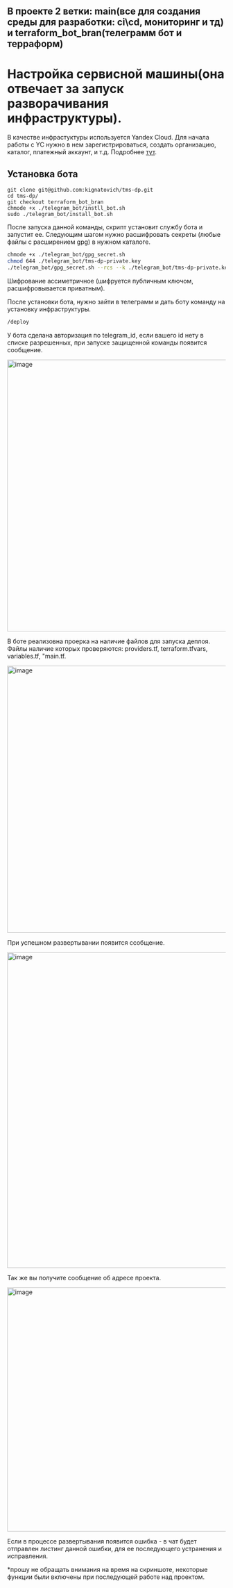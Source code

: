 ## В проекте 2 ветки: main(все для создания среды для разработки: ci\cd, мониторинг и тд) и terraform_bot_bran(телеграмм бот и терраформ)

# Настройка сервисной машины(она отвечает за запуск разворачивания инфраструктуры).
В качестве инфрастуктуры используется Yandex Cloud.
Для начала работы с YC нужно в нем зарегистрироваться, создать организацию, каталог, платежный аккаунт, и т.д.
Подробнее [тут](https://cloud.yandex.ru/docs/getting-started/).

## Установка бота
```shell
git clone git@github.com:kignatovich/tms-dp.git
cd tms-dp/
git checkout terraform_bot_bran
chmode +x ./telegram_bot/instll_bot.sh
sudo ./telegram_bot/install_bot.sh
```
После запуска данной команды, скрипт установит службу бота и запустит ее. 
Cледующим шагом нужно расшифровать секреты (любые файлы с расширением gpg) в нужном каталоге.
```bash
chmode +x ./telegram_bot/gpg_secret.sh
chmod 644 ./telegram_bot/tms-dp-private.key
./telegram_bot/gpg_secret.sh --rcs --k ./telegram_bot/tms-dp-private.key ./telegram_bot/terraform/create_infra/
```
Шифрование ассиметричное (шифруется публичным ключом, расшифровывается приватным).

После установки бота, нужно зайти в телеграмм и дать боту команду на установку инфраструктуры.
```bash
/deploy
```

У бота сделана авторизация по telegram_id, если вашего id нету в списке разрешенных, при запуске защищенной команды появится сообщение.

<img width="626" alt="image" src="https://github.com/kignatovich/tms-dp/assets/110161538/c8f31e89-0866-4b84-a54a-3f14b71d0e59">


В боте реализовна проерка на наличие файлов для запуска деплоя.
Файлы наличие которых проверяются: providers.tf, terraform.tfvars, variables.tf, "main.tf.


<img width="615" alt="image" src="https://github.com/kignatovich/tms-dp/assets/110161538/905ee2cf-06ff-4f5e-b489-e969b2e66391">

При успешном развертывании появится ссобщение.

<img width="727" alt="image" src="https://github.com/kignatovich/tms-dp/assets/110161538/d7835e6f-7c87-483a-befd-56603cfd4313">

Так же вы получите сообщение об адресе проекта.

<img width="562" alt="image" src="https://github.com/kignatovich/tms-dp/assets/110161538/1ca3a129-7b13-4d5f-a7cb-ad9999f3ffbb">

Если в процессе развертывания появится ошибка - в чат будет отправлен листинг данной ошибки, для ее последующего устранения и исправления.

*прошу не обращать внимания на время на скриншоте, некоторые функции были включены при последующей работе над проектом.


